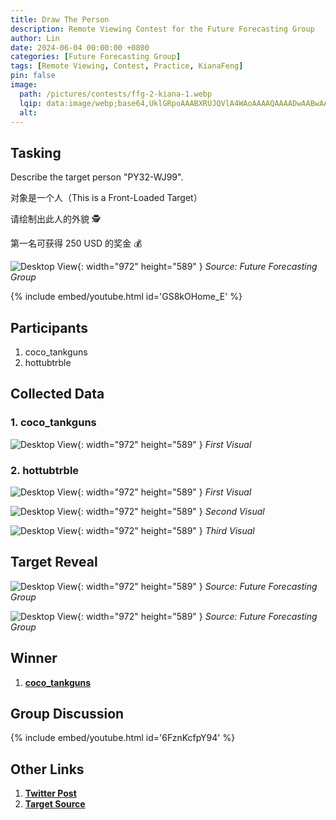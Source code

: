 ```yaml
---
title: Draw The Person
description: Remote Viewing Contest for the Future Forecasting Group
author: Lin
date: 2024-06-04 00:00:00 +0800
categories: [Future Forecasting Group]
tags: [Remote Viewing, Contest, Practice, KianaFeng]
pin: false
image:
  path: /pictures/contests/ffg-2-kiana-1.webp
  lqip: data:image/webp;base64,UklGRpoAAABXRUJQVlA4WAoAAAAQAAAADwAABwAAQUxQSDIAAAARL0AmbZurmr57yyIiqE8oiG0bejIYEQTgqiDA9vqnsUSI6H+oAERp2HZ65qP/VIAWAFZQOCBCAAAA8AEAnQEqEAAIAAVAfCWkAALp8sF8rgRgAP7o9FDvMCkMde9PK7euH5M1m6VWoDXf2FkP3BqV0ZYbO6NA/VFIAAAA
  alt:
---
```



## Tasking

Describe the target person "PY32-WJ99".

对象是一个人（This is a Front-Loaded Target）

请绘制出此人的外貌 🕵️

第一名可获得 250 USD 的奖金 💰


![Desktop View](/pictures/contests/ffg-2.webp){: width="972" height="589" }
_Source: Future Forecasting Group_


{% include embed/youtube.html id='GS8kOHome_E' %}


## Participants

1. coco_tankguns
2. hottubtrble


## Collected Data

### 1. coco_tankguns

![Desktop View](/pictures/contests/ffg-2-kiana-1.webp){: width="972" height="589" }
_First Visual_

### 2. hottubtrble

![Desktop View](/pictures/contests/ffg-2-jeff-1.webp){: width="972" height="589" }
_First Visual_

![Desktop View](/pictures/contests/ffg-2-jeff-2.webp){: width="972" height="589" }
_Second Visual_

![Desktop View](/pictures/contests/ffg-2-jeff-3.webp){: width="972" height="589" }
_Third Visual_


## Target Reveal

![Desktop View](/pictures/contests/ffg-2-target-1.webp){: width="972" height="589" }
_Source: Future Forecasting Group_

![Desktop View](/pictures/contests/ffg-2-target-2.webp){: width="972" height="589" }
_Source: Future Forecasting Group_


## Winner

1. [**coco_tankguns**][Winner]


## Group Discussion

{% include embed/youtube.html id='6FznKcfpY94' %}


## Other Links

1. [**Twitter Post**][Twitter Post]
2. [**Target Source**][Target Source]


[Twitter Post]: https://x.com/ZenPandaCoin/status/1797799246684623085
[Target Source]: https://www.youtube.com/watch?v=6FznKcfpY94&t=165s
[Winner]: https://x.com/coco_tankguns